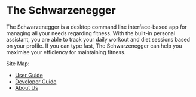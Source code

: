 # The Schwarzenegger

The Schwarzenegger is a desktop command line interface-based app for managing all your needs regarding fitness. With the built-in personal assistant, you are able to track your daily workout and diet sessions based on your profile. If you can type fast, The Schwarzenegger can help you maximise your efficiency for maintaining fitness.

Site Map:

* [User Guide](userguide.md)
* [Developer Guide](developerguide.md)
* [About Us](team/aboutus.md)

